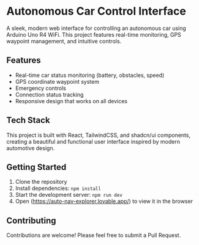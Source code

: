 # Autonomous Car Control Interface

A sleek, modern web interface for controlling an autonomous car using Arduino Uno R4 WiFi. This project features real-time monitoring, GPS waypoint management, and intuitive controls.

## Features

- Real-time car status monitoring (battery, obstacles, speed)
- GPS coordinate waypoint system
- Emergency controls
- Connection status tracking
- Responsive design that works on all devices

## Tech Stack

This project is built with React, TailwindCSS, and shadcn/ui components, creating a beautiful and functional user interface inspired by modern automotive design.

## Getting Started

1. Clone the repository
2. Install dependencies: `npm install`
3. Start the development server: `npm run dev`
4. Open (https://auto-nav-explorer.lovable.app/) to view it in the browser

## Contributing

Contributions are welcome! Please feel free to submit a Pull Request.
